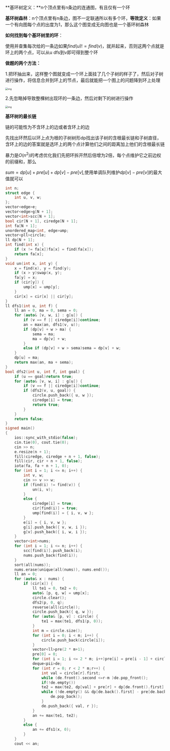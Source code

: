 **基环树定义：**n个顶点里有n条边的连通图，有且仅有一个环

**基环树森林**：n个顶点里有n条边，图不一定联通所以有多个环，**等效定义**：如果一个有向图每个点的出度为1，那么这个图变成无向图也是一个基环树森林

**如何找到每个基环树里的环**：

使用并查集每次给的一条边如果$find(u)!=find(v)$，就并起来，否则这两个点就是环上的两个点，可以从u dfs到v即可得到整个环

**做题的两个方法：**

1.把环抽出来，这样整个图就变成一个环上面挂了几个子树的样子了，然后对子树进行操作，将信息合并到环上的节点，最后就能把一个图上的问题降到环上处理

<img src="https://cdn.luogu.com.cn/upload/image_hosting/o1zb18wy.png" alt="img" style="zoom: 50%;" />

2.先忽略掉导致整棵树出现环的一条边，然后对剩下的树进行操作

<img src="https://cdn.luogu.com.cn/upload/image_hosting/flti3dxz.png" alt="img" style="zoom:50%;" />

**基环树的最长链**

链的可能性为不含环上的边或者含环上的边

先找出环然后以环上点为根的子树树形dp找出该子树的含根最长链和子树直径，含环上的边的答案就是选环上的两个点计算他们之间的距离加上他们的含根最长链

暴力是$O(n^2)$的考虑优化我们先把环拆开然后倍增为2倍，每个点维护它之前边权的前缀和，那么

$sum=dp[u]+pre[u]+dp[v]-pre[v]$,使用单调队列维护$dp[v]-pre[v]$的最大值就可以

```c++
int n;
struct edge {
    int u, v, w;
};
vector<edge>e;
vector<edge>g[N + 1];
vector<int>scc[N + 1];
bool cir[N + 1], ciredge[N + 1];
int fa[N + 1];
unordered_map<int, edge>ump;
vector<pll>circle;
ll dp[N + 1];
int find(int x) {
    if (x != fa[x])fa[x] = find(fa[x]);
    return fa[x];
}
void un(int x, int y) {
    x = find(x), y = find(y);
    if (x > y)swap(x, y);
    fa[y] = x;
    if (cir[y]) {
        ump[x] = ump[y];
    }
    cir[x] = cir[x] || cir[y];
}
ll dfs1(int u, int f) {
    ll an = 0, ma = 0, sema = 0;
    for (auto& [v, w, i] : g[u]) {
        if (v == f || ciredge[i])continue;
        an = max(an, dfs1(v, u));
        if (dp[v] + w > ma) {
            sema = ma;
            ma = dp[v] + w;
        }
        else if (dp[v] + w > sema)sema = dp[v] + w;
    }
    dp[u] = ma;
    return max(an, ma + sema);
}
bool dfs2(int u, int f, int goal) {
    if (u == goal)return true;
    for (auto& [v, w, i] : g[u]) {
        if (v == f || ciredge[i])continue;
        if (dfs2(v, u, goal)) {
            circle.push_back({ u, w });
            ciredge[i] = true;
            return true;
        }
    }
    return false;
}
signed main()
{
    ios::sync_with_stdio(false);
    cin.tie(0), cout.tie(0);
    cin >> n;
    e.resize(n + 1);
    fill(ciredge, ciredge + n + 1, false);
    fill(cir, cir + n + 1, false);
    iota(fa, fa + n + 1, 0);
    for (int i = 1; i <= n; i++) {
        int v, w;
        cin >> v >> w;
        if (find(i) != find(v)) {
            un(i, v);
        }
        else {
            ciredge[i] = true;
            cir[find(i)] = true;
            ump[find(i)] = { i, v, w };
        }
        e[i] = { i, v, w };
        g[i].push_back({ v, w, i });
        g[v].push_back({ i, w, i });
    }
    vector<int>nums;
    for (int i = 1; i <= n; i++) {
        scc[find(i)].push_back(i);
        nums.push_back(find(i));
    }
    sort(all(nums));
    nums.erase(unique(all(nums)), nums.end());
    ll an = 0;
    for (auto& x : nums) {
        if (cir[x]) {
            ll te1 = 0, te2 = 0;
            auto& [p, q, w] = ump[x];
            circle.clear();
            dfs2(p, 0, q);
            reverse(all(circle));
            circle.push_back({ q, w });
            for (auto& [p, v] : circle) {
                te1 = max(te1, dfs1(p, 0));
            }
            int m = circle.size();
            for (int i = 0; i < m; i++) {
                circle.push_back(circle[i]);
            }
            vector<ll>pre(2 * m+1);
            pre[0] = 0;
            for (int i = 1; i <= 2 * m; i++)pre[i] = pre[i - 1] + circle[i-1].second;
            deque<pii>de;
            for (int r = 0; r < 2 * m;r++) {
                int val = circle[r].first;
                while (de.front().second <=r-m )de.pop_front();
                if(!de.empty())
                te2 = max(te2, dp[val] + pre[r] + dp[de.front().first] - pre[de.front().second]);
                while (!de.empty() && dp[de.back().first] - pre[de.back().second] < dp[val] - pre[r]) {
                    de.pop_back();
                }
                de.push_back({ val, r });
            }
            an += max(te1, te2);
        }
        else {
            an += dfs1(x, 0);
        }
    }
    cout << an;
```


